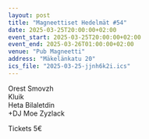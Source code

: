 ```yaml
---
layout: post
title: "Magneettiset Hedelmät #54"
date: 2025-03-25T20:00:00+02:00
event_start: 2025-03-25T20:00:00+02:00
event_end: 2025-03-26T01:00:00+02:00
venue: "Pub Magneetti"
address: "Mäkelänkatu 20"
ics_file: "2025-03-25-jjnh6k2i.ics"
---
```


Orest Smovzh  
Kluik  
Heta Bilaletdin  
+DJ Moe Zyzlack  
  
Tickets 5€
